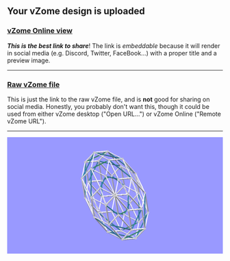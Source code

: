 ## Your vZome design is uploaded

### [vZome Online view][embed]

***This is the best link to share***!  The link is *embeddable* because it will render in social media (e.g. Discord, Twitter, FaceBook...) with a proper title and a preview image.

---

### [Raw vZome file][raw]

This is just the link to the raw vZome file, and is **not** good for
sharing on social media.
Honestly, you probably don't want this, though it could be used from either
vZome desktop ("Open URL...") or vZome Online ("Remote vZome URL").

---

![Image](<Element-of-Affine-7-directional-array-JK.png>)


[embed]: <https://vzome.com/app/embed.py?url=https://raw.githubusercontent.com/ThynStyx/vzome-sharing/main/2021/07/10/17-08-59-Element-of-Affine-7-directional-array-JK/Element-of-Affine-7-directional-array-JK.vZome>
[raw]: <https://raw.githubusercontent.com/ThynStyx/vzome-sharing/main/2021/07/10/17-08-59-Element-of-Affine-7-directional-array-JK/Element-of-Affine-7-directional-array-JK.vZome>
